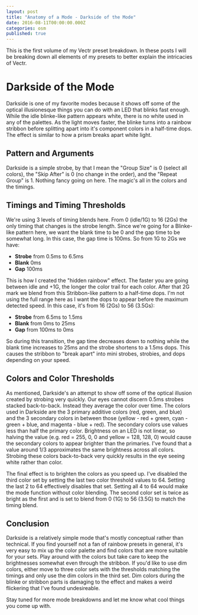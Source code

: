 ```yaml
---
layout: post
title: "Anatomy of a Mode - Darkside of the Mode"
date: 2016-08-11T00:00:00.000Z
categories: osm
published: true
---
```


This is the first volume of my Vectr preset breakdown. In these posts I will be breaking down all elements of my presets to better explain the intricacies of Vectr.

# Darkside of the Mode

Darkside is one of my favorite modes because it shows off some of the optical illusionesque things you can do with an LED that blinks fast enough. While the idle blinke-like pattern appears white, there is no white used in any of the palettes. As the light moves faster, the blinke turns into a rainbow stribbon before splitting apart into it's component colors in a half-time dops. The effect is similar to how a prism breaks apart white light.

## Pattern and Arguments

Darkside is a simple strobe, by that I mean the "Group Size" is 0 (select all colors), the "Skip After" is 0 (no change in the order), and the "Repeat Group" is 1. Nothing fancy going on here. The magic's all in the colors and the timings.

## Timings and Timing Thresholds

We're using 3 levels of timing blends here. From 0 (idle/1G) to 16 (2Gs) the only timing that changes is the strobe length. Since we're going for a Blinke-like pattern here, we want the blank time to be 0 and the gap time to be somewhat long. In this case, the gap time is 100ms. So from 1G to 2Gs we have:

* **Strobe** from 0.5ms to 6.5ms
* **Blank** 0ms
* **Gap** 100ms

This is how I created the "hidden rainbow" effect. The faster you are going between idle and +1G, the longer the color trail for each color. After that 2G mark we blend from this Stribbon-like pattern to a half-time dops. I'm not using the full range here as I want the dops to appear before the maximum detected speed. In this case, it's from 16 (2Gs) to 56 (3.5Gs):

* **Strobe** from 6.5ms to 1.5ms
* **Blank** from 0ms to 25ms
* **Gap** from 100ms to 0ms

So during this transition, the gap time decreases down to nothing while the blank time increases to 25ms and the strobe shortens to a 1.5ms dops. This causes the stribbon to "break apart" into mini strobes, strobies, and dops depending on your speed.

## Colors and Color Thresholds

As mentioned, Darkside's an attempt to show off some of the optical illusion created by strobing very quickly. Our eyes cannot discern 0.5ms strobes stacked back-to-back. Instead they average the color over time. The colors used in Darkside are the 3 primary additive colors (red, green, and blue) and the 3 secondary colors in between those (yellow - red + green, cyan - green + blue, and magenta - blue + red). The secondary colors use values less than half the primary color. Brightness on an LED is not linear, so halving the value (e.g. red = 255, 0, 0 and yellow = 128, 128, 0) would cause the secondary colors to appear brighter than the primaries. I've found that a value around 1/3 approximates the same brightness across all colors. Strobing these colors back-to-back very quickly results in the eye seeing white rather than color.

The final effect is to brighten the colors as you speed up. I've disabled the third color set by setting the last two color threshold values to 64. Setting the last 2 to 64 effectively disables that set. Setting all 4 to 64 would make the mode function without color blending. The second color set is twice as bright as the first and is set to blend from 0 (1G) to 56 (3.5G) to match the timing blend.

## Conclusion

Darkside is a relatively simple mode that's mostly conceptual rather than technical. If you find yourself not a fan of rainbow presets in general, it's very easy to mix up the color palette and find colors that are more suitable for your sets. Play around with the colors but take care to keep the brightnesses somewhat even through the stribbon. If you'd like to use dim colors, either move to three color sets with the thresholds matching the timings and only use the dim colors in the third set. Dim colors during the blinke or stribbon parts is damaging to the effect and makes a weird flickering that I've found undesireable.

Stay tuned for more mode breakdowns and let me know what cool things you come up with.
